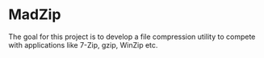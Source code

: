 # MadZip
The goal for this project is to develop a file compression utility to compete with applications like 7-Zip, gzip, WinZip etc.
